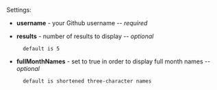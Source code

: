 Settings:

* **username** - your Github username -- *required* 


* **results** - number of results to display -- *optional*
    
		default is 5


* **fullMonthNames** - set to true in order to display full month names --  *optional*
        
		default is shortened three-character names